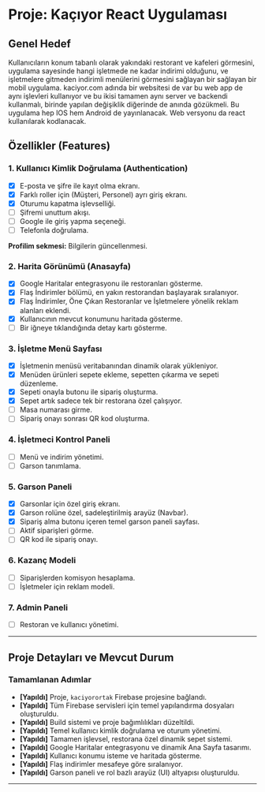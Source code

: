# Proje: Kaçıyor React Uygulaması

## Genel Hedef
Kullanıcıların konum tabanlı olarak yakındaki restorant ve kafeleri görmesini, uygulama sayesinde hangi işletmede ne kadar indirimi olduğunu, ve işletmelere gitmeden indirimli menülerini görmesini sağlayan bir  sağlayan bir mobil uygulama. kaciyor.com adında bir websitesi de var bu web app de aynı işlevleri kullanıyor ve bu ikisi tamamen aynı server ve backendi kullanmalı, birinde yapılan değişiklik diğerinde de anında gözükmeli. Bu uygulama hep IOS hem Android de yayınlanacak. Web versyonu da react kullanılarak kodlanacak.

## Özellikler (Features)

### 1. Kullanıcı Kimlik Doğrulama (Authentication)
- [x] E-posta ve şifre ile kayıt olma ekranı.
- [x] Farklı roller için (Müşteri, Personel) ayrı giriş ekranı.
- [x] Oturumu kapatma işlevselliği.
- [ ] Şifremi unuttum akışı.
- [ ] Google ile giriş yapma seçeneği.
- [ ] Telefonla doğrulama.

**Profilim sekmesi:** Bilgilerin güncellenmesi.

### 2. Harita Görünümü (Anasayfa)
- [x] Google Haritalar entegrasyonu ile restoranları gösterme.
- [x] Flaş İndirimler bölümü, en yakın restorandan başlayarak sıralanıyor.
- [x] Flaş İndirimler, Öne Çıkan Restoranlar ve İşletmelere yönelik reklam alanları eklendi.
- [x] Kullanıcının mevcut konumunu haritada gösterme.
- [ ] Bir iğneye tıklandığında detay kartı gösterme.

### 3. İşletme Menü Sayfası
- [x] İşletmenin menüsü veritabanından dinamik olarak yükleniyor.
- [x] Menüden ürünleri sepete ekleme, sepetten çıkarma ve sepeti düzenleme.
- [x] Sepeti onayla butonu ile sipariş oluşturma.
- [x] Sepet artık sadece tek bir restorana özel çalışıyor.
- [ ] Masa numarası girme.
- [ ] Sipariş onayı sonrası QR kod oluşturma.

### 4. İşletmeci Kontrol Paneli
- [ ] Menü ve indirim yönetimi.
- [ ] Garson tanımlama.

### 5. Garson Paneli
- [x] Garsonlar için özel giriş ekranı.
- [x] Garson rolüne özel, sadeleştirilmiş arayüz (Navbar).
- [x] Sipariş alma butonu içeren temel garson paneli sayfası.
- [ ] Aktif siparişleri görme.
- [ ] QR kod ile sipariş onayı.

### 6. Kazanç Modeli
- [ ] Siparişlerden komisyon hesaplama.
- [ ] İşletmeler için reklam modeli.

### 7. Admin Paneli
- [ ] Restoran ve kullanıcı yönetimi.

---

## Proje Detayları ve Mevcut Durum

### Tamamlanan Adımlar
*   **[Yapıldı]** Proje, `kaciyorortak` Firebase projesine bağlandı.
*   **[Yapıldı]** Tüm Firebase servisleri için temel yapılandırma dosyaları oluşturuldu.
*   **[Yapıldı]** Build sistemi ve proje bağımlılıkları düzeltildi.
*   **[Yapıldı]** Temel kullanıcı kimlik doğrulama ve oturum yönetimi.
*   **[Yapıldı]** Tamamen işlevsel, restorana özel dinamik sepet sistemi.
*   **[Yapıldı]** Google Haritalar entegrasyonu ve dinamik Ana Sayfa tasarımı.
*   **[Yapıldı]** Kullanıcı konumu isteme ve haritada gösterme.
*   **[Yapıldı]** Flaş indirimler mesafeye göre sıralanıyor.
*   **[Yapıldı]** Garson paneli ve rol bazlı arayüz (UI) altyapısı oluşturuldu.

---
